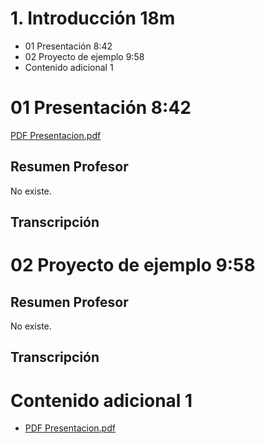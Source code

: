 # 1. Introducción 18m

* 01 Presentación 8:42 
* 02 Proyecto de ejemplo 9:58 
* Contenido adicional 1

# 01 Presentación 8:42 

[PDF Presentacion.pdf](pdfs/pdfs/0._Presentacion.pdf)

## Resumen Profesor

No existe.

## Transcripción


# 02 Proyecto de ejemplo 9:58 

## Resumen Profesor

No existe.

## Transcripción

# Contenido adicional 1

* [PDF Presentacion.pdf](pdfs/pdfs/0._Presentacion.pdf)
